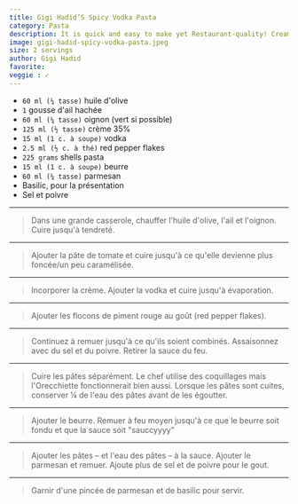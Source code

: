 ```yaml
---
title: Gigi Hadid’S Spicy Vodka Pasta 
category: Pasta
description: It is quick and easy to make yet Restaurant-quality! Creamy, rich, spicy, and comforting! It calls for simple ingredients that most people have in their pantry! You can easily customize it to your taste!
image: gigi-hadid-spicy-vodka-pasta.jpeg
size: 2 servings
author: Gigi Hadid
favorite:
veggie : ✓
---
```


* `60 ml (¼ tasse)` huile d'olive
* `1` gousse d'ail hachée
* `60 ml (¼ tasse)` oignon (vert si possible)
* `125 ml (½ tasse)` crème 35%
* `15 ml (1 c. à soupe)` vodka
* `2.5 ml (½ c. à thé)` red pepper flakes
* `225 grams` shells pasta
* `15 ml (1 c. à soupe)` beurre
* `60 ml (¼ tasse)` parmesan
* Basilic, pour la présentation
* Sel et poivre

---

> Dans une grande casserole, chauffer l'huile d'olive, l'ail et l'oignon. Cuire jusqu'à tendreté.

---

> Ajouter la pâte de tomate et cuire jusqu'à ce qu'elle devienne plus foncée/un peu caramélisée.

---

> Incorporer la crème. Ajouter la vodka et cuire jusqu'à évaporation.

---

> Ajouter les flocons de piment rouge au goût (red pepper flakes).

---

> Continuez à remuer jusqu'à ce qu'ils soient combinés. Assaisonnez avec du sel et du poivre. Retirer la sauce du feu.

---

> Cuire les pâtes séparément. Le chef utilise des coquillages mais l'Orecchiette fonctionnerait bien aussi. Lorsque les pâtes sont cuites, conserver ¼ de l'eau des pâtes avant de les égoutter.

---

> Ajouter le beurre. Remuer à feu moyen jusqu'à ce que le beurre soit fondu et que la sauce soit "sauccyyyy"

---

> Ajouter les pâtes – et l'eau des pâtes – à la sauce. Ajouter le parmesan et remuer. Ajoute plus de sel et de poivre pour le gout.

---

> Garnir d'une pincée de parmesan et de basilic pour servir.
